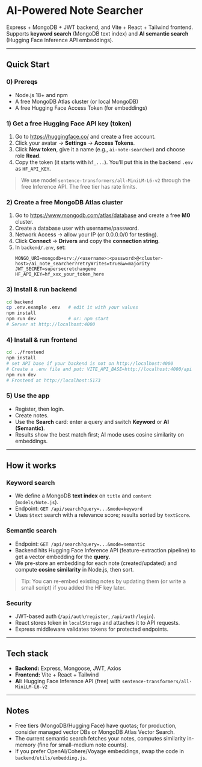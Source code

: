 # AI-Powered Note Searcher

Express + MongoDB + JWT backend, and Vite + React + Tailwind frontend.
Supports **keyword search** (MongoDB text index) and **AI semantic search** (Hugging Face Inference API embeddings).

---

## Quick Start

### 0) Prereqs
- Node.js 18+ and npm
- A free MongoDB Atlas cluster (or local MongoDB)
- A free Hugging Face Access Token (for embeddings)

### 1) Get a free Hugging Face API key (token)
1. Go to https://huggingface.co/ and create a free account.
2. Click your avatar → **Settings** → **Access Tokens**.
3. Click **New token**, give it a name (e.g., `ai-note-searcher`) and choose role **Read**.
4. Copy the token (it starts with `hf_...`). You’ll put this in the backend `.env` as `HF_API_KEY`.

> We use model `sentence-transformers/all-MiniLM-L6-v2` through the free Inference API. The free tier has rate limits.

### 2) Create a free MongoDB Atlas cluster
1. Go to https://www.mongodb.com/atlas/database and create a free **M0** cluster.
2. Create a database user with username/password.
3. Network Access → allow your IP (or 0.0.0.0/0 for testing).
4. Click **Connect** → **Drivers** and copy the **connection string**.
5. In `backend/.env`, set:
   ```env
   MONGO_URI=mongodb+srv://<username>:<password>@<cluster-host>/ai_note_searcher?retryWrites=true&w=majority
   JWT_SECRET=supersecretchangeme
   HF_API_KEY=hf_xxx_your_token_here
   ```

### 3) Install & run backend
```bash
cd backend
cp .env.example .env   # edit it with your values
npm install
npm run dev            # or: npm start
# Server at http://localhost:4000
```

### 4) Install & run frontend
```bash
cd ../frontend
npm install
# set API base if your backend is not on http://localhost:4000
# Create a .env file and put: VITE_API_BASE=http://localhost:4000/api
npm run dev
# Frontend at http://localhost:5173
```

### 5) Use the app
- Register, then login.
- Create notes.
- Use the **Search** card: enter a query and switch **Keyword** or **AI (Semantic)**.
- Results show the best match first; AI mode uses cosine similarity on embeddings.

---

## How it works

### Keyword search
- We define a MongoDB **text index** on `title` and `content` (`models/Note.js`).
- Endpoint: `GET /api/search?query=...&mode=keyword`
- Uses `$text` search with a relevance score; results sorted by `textScore`.

### Semantic search
- Endpoint: `GET /api/search?query=...&mode=semantic`
- Backend hits Hugging Face Inference API (feature-extraction pipeline) to get a vector embedding for the **query**.
- We pre-store an embedding for each note (created/updated) and compute **cosine similarity** in Node.js, then sort.

> Tip: You can re-embed existing notes by updating them (or write a small script) if you added the HF key later.

### Security
- JWT-based auth (`/api/auth/register`, `/api/auth/login`).
- React stores token in `localStorage` and attaches it to API requests.
- Express middleware validates tokens for protected endpoints.

---

## Tech stack
- **Backend:** Express, Mongoose, JWT, Axios
- **Frontend:** Vite + React + Tailwind
- **AI:** Hugging Face Inference API (free) with `sentence-transformers/all-MiniLM-L6-v2`

---

## Notes
- Free tiers (MongoDB/Hugging Face) have quotas; for production, consider managed vector DBs or MongoDB Atlas Vector Search.
- The current semantic search fetches your notes, computes similarity in-memory (fine for small–medium note counts).
- If you prefer OpenAI/Cohere/Voyage embeddings, swap the code in `backend/utils/embedding.js`.
